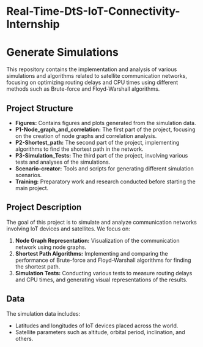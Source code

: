 # Real-Time-DtS-IoT-Connectivity-Internship

# Generate Simulations

This repository contains the implementation and analysis of various simulations and algorithms related to satellite communication networks, focusing on optimizing routing delays and CPU times using different methods such as Brute-force and Floyd-Warshall algorithms.

## Project Structure

- **Figures:** Contains figures and plots generated from the simulation data.
- **P1-Node_graph_and_correlation:** The first part of the project, focusing on the creation of node graphs and correlation analysis.
- **P2-Shortest_path:** The second part of the project, implementing algorithms to find the shortest path in the network.
- **P3-Simulation_Tests:** The third part of the project, involving various tests and analyses of the simulations.
- **Scenario-creator:** Tools and scripts for generating different simulation scenarios.
- **Training:** Preparatory work and research conducted before starting the main project.

## Project Description

The goal of this project is to simulate and analyze communication networks involving IoT devices and satellites. We focus on:

1. **Node Graph Representation:** Visualization of the communication network using node graphs.
2. **Shortest Path Algorithms:** Implementing and comparing the performance of Brute-force and Floyd-Warshall algorithms for finding the shortest path.
3. **Simulation Tests:** Conducting various tests to measure routing delays and CPU times, and generating visual representations of the results.

## Data

The simulation data includes:
- Latitudes and longitudes of IoT devices placed across the world.
- Satellite parameters such as altitude, orbital period, inclination, and others.
